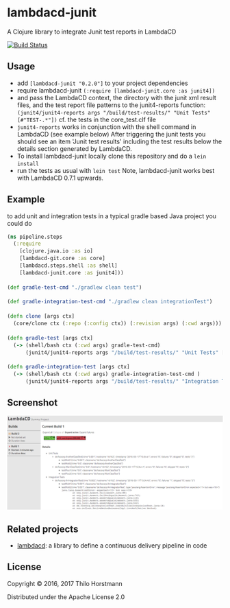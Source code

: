 # lambdacd-junit

A Clojure library to integrate Junit test reports in LambdaCD

[![Build Status](https://travis-ci.org/thilo11/lambdacd-junit.svg?branch=master)](https://travis-ci.org/thilo11/lambdacd-junit)

## Usage
* add `[lambdacd-junit "0.2.0"]` to your project dependencies 
* require lambdacd-junit 
`(:require [lambdacd-junit.core :as junit4])`
* and pass the LambdaCD context, the directory with the junit xml result files, and the test report file patterns to the junit4-reports function:
`(junit4/junit4-reports args "/build/test-results/" "Unit Tests" [#"TEST-.*"])`
cf. the tests in the core_test.clf file
* `junit4-reports` works in conjunction with the shell command in LambdaCD (see example below)
After triggering the junit tests you should see an item 'Junit test results' including the test results below the details section generated by LambdaCD. 
* To install lambdacd-junit locally clone this repository and do a `lein install`
* run the tests as usual with `lein test`
Note, lambdacd-junit works best with LambdaCD 0.7.1 upwards.

## Example 

to add unit and integration tests in a typical gradle based Java project you could do 

```clojure
(ns pipeline.steps
  (:require
    [clojure.java.io :as io]
    [lambdacd-git.core :as core]
    [lambdacd.steps.shell :as shell]
    [lambdacd-junit.core :as junit4]))
    
(def gradle-test-cmd "./gradlew clean test")

(def gradle-integration-test-cmd "./gradlew clean integrationTest")

(defn clone [args ctx]
  (core/clone ctx (:repo (:config ctx)) (:revision args) (:cwd args)))
  
(defn gradle-test [args ctx]
  (-> (shell/bash ctx (:cwd args) gradle-test-cmd)
      (junit4/junit4-reports args "/build/test-results/" "Unit Tests" [#"TEST-.*"])))

(defn gradle-integration-test [args ctx]
  (-> (shell/bash ctx (:cwd args) gradle-integration-test-cmd )
      (junit4/junit4-reports args "/build/test-results/" "Integration Tests" [#"TEST-.+IntegrationTest.*"])))
```

## Screenshot
![LambdaCD with test reports](assets/pipeline-example.png "Pipeline with Unit tests and a failing Integration test")

## Related projects

* [lambdacd](https://github.com/flosell/lambdacd): a library to define a continuous delivery pipeline in code

## License

Copyright © 2016, 2017 Thilo Horstmann

Distributed under the Apache License 2.0
